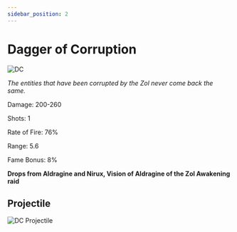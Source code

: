 ```yaml
---
sidebar_position: 2
---
```


# Dagger of Corruption

![DC](https://vwiki.valorserver.com/api/item/picture/dagger%20of%20corruption)

<i>The entities that have been corrupted by the Zol never come back the same.</i>

Damage: 200-260

Shots: 1

Rate of Fire: 76%

Range: 5.6

Fame Bonus: 8%

**Drops from Aldragine and Nirux, Vision of Aldragine of the Zol Awakening raid**

## Projectile

![DC Projectile](https://cdn.discordapp.com/attachments/953134990428868629/981723598412734475/daggerofcorruption.gif)
